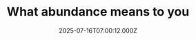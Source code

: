 ---
title: "What abundance means to you"
date: 2025-07-16T07:00:12.000Z
category: Human Kindness
externalLink: "https://www.positive.news/society/what-abundance-means-to-you/"
image: ""
excerpt: "We asked readers: what does abundance mean to you? From human connection to green energy, this is what you said The post What abundance means to you appeared first on Positive News.…"
---